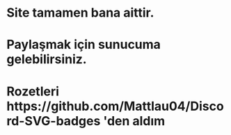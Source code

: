 # Site tamamen bana aittir.
# Paylaşmak için sunucuma gelebilirsiniz.
<h1> Rozetleri https://github.com/Mattlau04/Discord-SVG-badges 'den aldım </h1>
